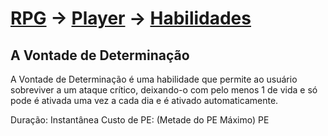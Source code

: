 # [RPG](../../../RPG.md) -> [Player](../../Player.md) -> [Habilidades](../Habilidades.md)

## A Vontade de Determinação

A Vontade de Determinação é uma habilidade que permite ao usuário sobreviver a um ataque crítico, deixando-o com pelo menos 1 de vida e só pode é ativada uma vez a cada dia e é ativado automaticamente.

Duração: Instantânea
Custo de PE: (Metade do PE Máximo) PE
